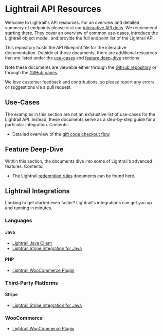 # Lightrail API Resources

Welcome to Lightrail's API resources. For an overview and detailed summary of endpoints please visit our [interactive API docs](https://www.lightrail.com/docs). We recommend starting there.
They cover an overview of common use-cases, introduce the Lightrail object model, and provide the full endpoint list of the Lightrail API.
  
This repository hosts the API Blueprint file for the interactive documentation. Outside of those documents, there are additional resources that are listed under the [use-cases](/use-cases/readme.md) and [feature deep-dive](/feature-deep-dive/readme.md) sections.

Note these documents are viewable either through the [GitHub repository](https://github.com/Giftbit/Lightrail-API-Docs) or through the [GitHub pages](https://giftbit.github.io/Lightrail-API-Docs/).
  
We love customer feedback and contributions, so please report any errors or suggestions via a pull request.

## Use-Cases
The examples in this section are not an exhaustive list of use-cases for the Lightrail API. 
Instead, these documents serve as a step-by-step guide for a particular integration. Contents:
- Detailed overview of the [gift code checkout flow](/use-cases/giftcode-checkout.md).
    
## Feature Deep-Dive
Within this section, the documents dive into some of Lightrail's advanced features. Contents: 
- The Lightrail [redemption rules](/feature-deep-dive/RedemptionRules.md) documents can be found here. 


## Lightrail Integrations
Looking to get started even faster? Lightrail's integrations can get you up and running in minutes. 

### Languages

#### Java

- [Lightrail Java Client](https://github.com/Giftbit/lightrail-client-java)
- [Lightrail Stripe Integration for Java](https://github.com/Giftbit/lightrail-stripe-java)

#### PHP

- [Lightrail WooCommerce Plugin](https://wordpress.org/plugins/lightrail-for-woocommerce/)

### Third-Party Platforms

#### Stripe

- [Lightrail Stripe Integration for Java](https://github.com/Giftbit/lightrail-stripe-java)

### WooCommerce

- [Lightrail WooCommerce Plugin](https://wordpress.org/plugins/lightrail-for-woocommerce/)


 




